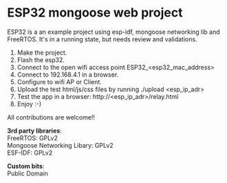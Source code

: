 # ESP32 mongoose web project

ESP32 is a an example project using esp-idf, mongoose networking lib and FreeRTOS.
It's in a running state, but needs review and validations.

1. Make the project.
2. Flash the esp32.
3. Connect to the open wifi access point ESP32_<esp32_mac_address>
4. Connect to 192.168.4.1 in a browser.
5. Configure to wifi AP or Client.
6. Upload the test html/js/css files by running ./upload <esp_ip_adr>
7. Test the app in a browser: http://<esp_ip_adr>/relay.html
8. Enjoy :-)

All contributions are welcome!!

**3rd party libraries**:  
FreeRTOS: GPLv2  
Mongoose Networking Libary: GPLv2  
ESF-IDF: GPLv2  
  
**Custom bits**:  
Public Domain  
